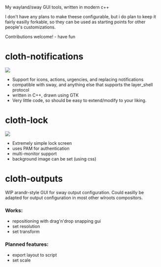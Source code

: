 My wayland/sway GUI tools, written in modern c++

I don't have any plans to make theese configurable, but i do plan to keep it fairly easilly forkable, so they can be used as starting points for other people's customizations.

Contributions welcome! - have fun

# cloth-notifications

![](https://i.ibb.co/PsLPZm7/image.png)

 - Support for icons, actions, urgencies, and replacing notifications
 - compatible with sway, and anything else that supports the layer_shell protocol
 - written in C++, drawn using GTK
 - Very little code, so should be easy to extend/modify to your liking.

# cloth-lock

![](https://i.ibb.co/7SBQdjr/image.png)

 - Extremely simple lock screen
 - uses PAM for authentication
 - multi-monitor support
 - background image can be set (using css)

# cloth-outputs
WIP arandr-style GUI for sway output configuration. Could easilly be adapted for output configuration in most other wlroots compositors.

### Works:
 - repositioning with drag'n'drop snapping gui
 - set resolution
 - set transform

### Planned features:
 - export layout to script
 - set scale
